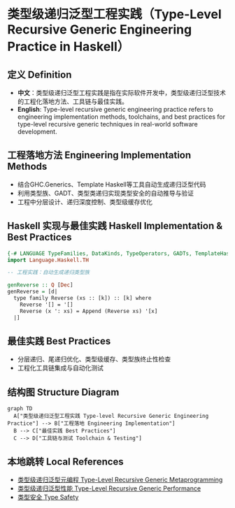 # 类型级递归泛型工程实践（Type-Level Recursive Generic Engineering Practice in Haskell）

## 定义 Definition

- **中文**：类型级递归泛型工程实践是指在实际软件开发中，类型级递归泛型技术的工程化落地方法、工具链与最佳实践。
- **English**: Type-level recursive generic engineering practice refers to engineering implementation methods, toolchains, and best practices for type-level recursive generic techniques in real-world software development.

## 工程落地方法 Engineering Implementation Methods

- 结合GHC.Generics、Template Haskell等工具自动生成递归泛型代码
- 利用类型族、GADT、类型类递归实现类型安全的自动推导与验证
- 工程中分层设计、递归深度控制、类型级缓存优化

## Haskell 实现与最佳实践 Haskell Implementation & Best Practices

```haskell
{-# LANGUAGE TypeFamilies, DataKinds, TypeOperators, GADTs, TemplateHaskell #-}
import Language.Haskell.TH

-- 工程实践：自动生成递归类型族

genReverse :: Q [Dec]
genReverse = [d|
  type family Reverse (xs :: [k]) :: [k] where
    Reverse '[] = '[]
    Reverse (x ': xs) = Append (Reverse xs) '[x]
  |]
```

## 最佳实践 Best Practices

- 分层递归、尾递归优化、类型级缓存、类型族终止性检查
- 工程化工具链集成与自动化测试

## 结构图 Structure Diagram

```mermaid
graph TD
  A["类型级递归泛型工程实践 Type-level Recursive Generic Engineering Practice"] --> B["工程落地 Engineering Implementation"]
  B --> C["最佳实践 Best Practices"]
  C --> D["工具链与测试 Toolchain & Testing"]
```

## 本地跳转 Local References

- [类型级递归泛型元编程 Type-Level Recursive Generic Metaprogramming](../99-Type-Level-Recursive-Generic-Metaprogramming/01-Type-Level-Recursive-Generic-Metaprogramming-in-Haskell.md)
- [类型级递归泛型性能 Type-Level Recursive Generic Performance](../101-Type-Level-Recursive-Generic-Performance/01-Type-Level-Recursive-Generic-Performance-in-Haskell.md)
- [类型安全 Type Safety](../14-Type-Safety/01-Type-Safety-in-Haskell.md)

